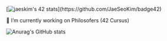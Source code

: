 <!--
**serebryanaya/serebryanaya** is a ✨ _special_ ✨ repository because its `README.md` (this file) appears on your GitHub profile.

Here are some ideas to get you started:

- 🔭 I’m currently working on ...
- 🌱 I’m currently learning ...
- 👯 I’m looking to collaborate on ...
- 🤔 I’m looking for help with ...
- 💬 Ask me about ...
- 📫 How to reach me: ...
- 😄 Pronouns: ...
- ⚡ Fun fact: ...
-->

[![jaeskim's 42 stats](https://badge42.herokuapp.com/api/stats/pveeta?)](https://github.com/JaeSeoKim/badge42)

🔭 I’m currently working on Philosofers (42 Cursus)

![Anurag's GitHub stats](https://github-readme-stats.vercel.app/api?username=anuraghazra&show_icons=true&theme=radical)
